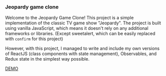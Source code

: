 ### Jeopardy game clone

Welcome to the Jeopardy Game Clone! This project is a simple implementation of the classic TV game show "Jeopardy". The project is built using vanilla JavaScript, which means it doesn't rely on any additional frameworks or libraries. (Except sweetalert, which can be easily replaced with `confirm` for this project) 
 
However, with this project, I managed to write and include my own versions of ReactJS (class components with state management), Observables, and Redux state in the simplest way possible.

[DEMO](https://lasithaprabodha.github.io/jeopardy/)
